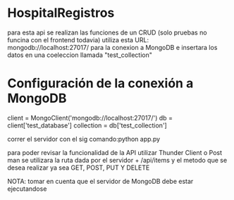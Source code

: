 # HospitalRegistros
para esta api se realizan las funciones de un CRUD (solo pruebas no funcina con el frontend todavia)
utiliza esta URL: mongodb://localhost:27017/  para la conexion a MongoDB
e insertara los datos en una coeleccion llamada "test_collection"

# Configuración de la conexión a MongoDB
client = MongoClient('mongodb://localhost:27017/')
db = client['test_database']
collection = db['test_collection']

correr el servidor con el sig comando:python app.py


para poder revisar la funcionalidad de la API utilizar Thunder Client o Post man
se utilizara la ruta dada por el servidor + /api/items y el metodo que se desea realizar
ya sea GET, POST, PUT Y DELETE

NOTA: tomar en cuenta que el servidor de MongoDB debe estar ejecutandose